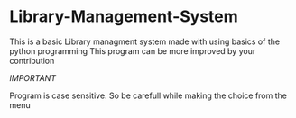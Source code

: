# Library-Management-System
This is a basic Library managment system made with using basics of the python programming
This program can be more improved by your contribution

*IMPORTANT*

Program is case sensitive.
So be carefull while making the choice from the menu
